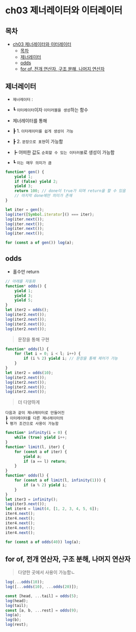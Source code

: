 # ch03 제너레이터와 이터레이터

## 목차

- [ch03 제너레이터와 이터레이터](#ch03-제너레이터와-이터레이터)
  - [목차](#목차)
  - [제너레이터](#제너레이터)
  - [odds](#odds)
  - [for of, 전개 연산자, 구조 분해, 나머지 연산자](#for-of-전개-연산자-구조-분해-나머지-연산자)

## 제너레이터

- `제너레이터` :
- ┗ `이터레이터`이자 `이터러블을 생성`하는 함수

- 제너레이터를 통해
- ┣ 1. `이터레이터를 쉽게 생성이 가능`
- ┣ 2. `문장으로 표현`이 가능함
- ┣ 어떠한 값도 `순회할 수 있는 이터러블`로 생성이 가능함
- ┗ `이는 매우 의미가 큼`

```js
function* gen() {
	yield 1;
	if (false) yield 2;
	yield 3;
    return 100; // done이 true가 되며 return을 할 수 있음
    // 마지막 done에만 의미가 존재
}

let iter = gen();
log(iter([Symbol.iterator]() === iter);
log(iter.next());
log(iter.next());
log(iter.next());
log(iter.next());

for (const a of gen()) log(a);
```

## odds

- 홀수만 return

```js
// 아래를 자동화
function* odds() {
	yield 1;
	yield 3;
	yield 5;
}
let iter2 = odds();
log(iter2.next());
log(iter2.next());
log(iter2.next());
log(iter2.next());
```

> 문장을 통해 구현

```js
function* odds(l) {
	for (let i = 0; i < l; i++) {
		if (i % 2) yield i; // 문장을 통해 제어가 가능
	}
}
let iter2 = odds(10);
log(iter2.next());
log(iter2.next());
log(iter2.next());
log(iter2.next());
```

> 더 다양하게

    다음과 같이 제너레이터로 만들어진
    ┣ 이터레이터를 다른 제너레이터의
    ┗ 평가 조건으로 사용이 가능함

```js
function* infinity(i = 0) {
	while (true) yield i++;
}
function* limit(l, iter) {
	for (const a of iter) {
		yield a;
		if (a == l) return;
	}
}
function* odds(l) {
	for (const a of limit(l, infinity(1))) {
		if (a % 2) yield i;
	}
}
let iter3 = infinity();
log(iter3.next());
let iter4 = limit(4, [1, 2, 3, 4, 5, 6]);
iter4.next();
iter4.next();
iter4.next();
iter4.next();
iter4.next();

for (const a of odds(40)) log(a);
```

## for of, 전개 연산자, 구조 분해, 나머지 연산자

> 다양한 곳에서 사용이 가능함ㄴ

```js
log(...odds(10));
log([...odds(10), ...odds(20)]);

const [head, ...tail] = odds(5);
log(head);
log(tail);
const [a, b, ...rest] = odds(9);
log(a);
log(b);
log(rest);
```
